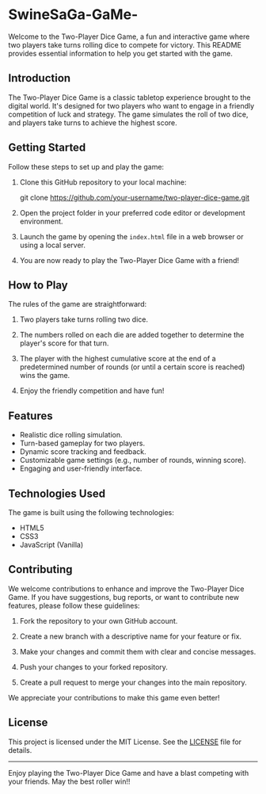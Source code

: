 # SwineSaGa-GaMe-

Welcome to the Two-Player Dice Game, a fun and interactive game where two players take turns rolling dice to compete for victory. This README provides essential information to help you get started with the game.

## Introduction

The Two-Player Dice Game is a classic tabletop experience brought to the digital world. It's designed for two players who want to engage in a friendly competition of luck and strategy. The game simulates the roll of two dice, and players take turns to achieve the highest score.

## Getting Started

Follow these steps to set up and play the game:

1. Clone this GitHub repository to your local machine:

   
    git clone https://github.com/your-username/two-player-dice-game.git
   

3. Open the project folder in your preferred code editor or development environment.

4. Launch the game by opening the `index.html` file in a web browser or using a local server.

5. You are now ready to play the Two-Player Dice Game with a friend!

## How to Play

The rules of the game are straightforward:

1. Two players take turns rolling two dice.

2. The numbers rolled on each die are added together to determine the player's score for that turn.

3. The player with the highest cumulative score at the end of a predetermined number of rounds (or until a certain score is reached) wins the game.

4. Enjoy the friendly competition and have fun!

## Features

- Realistic dice rolling simulation.
- Turn-based gameplay for two players.
- Dynamic score tracking and feedback.
- Customizable game settings (e.g., number of rounds, winning score).
- Engaging and user-friendly interface.

## Technologies Used

The game is built using the following technologies:

- HTML5
- CSS3
- JavaScript (Vanilla)

## Contributing

We welcome contributions to enhance and improve the Two-Player Dice Game. If you have suggestions, bug reports, or want to contribute new features, please follow these guidelines:

1. Fork the repository to your own GitHub account.

2. Create a new branch with a descriptive name for your feature or fix.

3. Make your changes and commit them with clear and concise messages.

4. Push your changes to your forked repository.

5. Create a pull request to merge your changes into the main repository.

We appreciate your contributions to make this game even better!

## License

This project is licensed under the MIT License. See the [LICENSE](LICENSE) file for details.

---

Enjoy playing the Two-Player Dice Game and have a blast competing with your friends. May the best roller win!!
